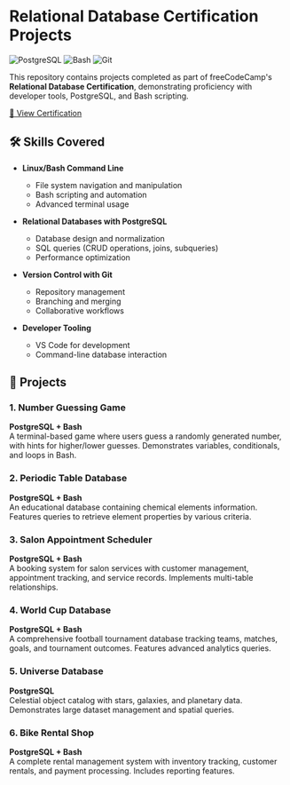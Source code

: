 # Relational Database Certification Projects

![PostgreSQL](https://img.shields.io/badge/PostgreSQL-316192?style=for-the-badge&logo=postgresql&logoColor=white)
![Bash](https://img.shields.io/badge/GNU%20Bash-4EAA25?style=for-the-badge&logo=GNU%20Bash&logoColor=white)
![Git](https://img.shields.io/badge/GIT-E44C30?style=for-the-badge&logo=git&logoColor=white)

This repository contains projects completed as part of freeCodeCamp's **Relational Database Certification**, demonstrating proficiency with developer tools, PostgreSQL, and Bash scripting.

[🔗 View Certification](https://www.freecodecamp.org/certification/M_Yassir/relational-database-v8)

## 🛠 Skills Covered

- **Linux/Bash Command Line**
  - File system navigation and manipulation
  - Bash scripting and automation
  - Advanced terminal usage

- **Relational Databases with PostgreSQL**
  - Database design and normalization
  - SQL queries (CRUD operations, joins, subqueries)
  - Performance optimization

- **Version Control with Git**
  - Repository management
  - Branching and merging
  - Collaborative workflows

- **Developer Tooling**
  - VS Code for development
  - Command-line database interaction

## 📂 Projects

### 1. Number Guessing Game
**PostgreSQL + Bash**  
A terminal-based game where users guess a randomly generated number, with hints for higher/lower guesses. Demonstrates variables, conditionals, and loops in Bash.

### 2. Periodic Table Database
**PostgreSQL + Bash**  
An educational database containing chemical elements information. Features queries to retrieve element properties by various criteria.

### 3. Salon Appointment Scheduler
**PostgreSQL + Bash**  
A booking system for salon services with customer management, appointment tracking, and service records. Implements multi-table relationships.

### 4. World Cup Database
**PostgreSQL + Bash**  
A comprehensive football tournament database tracking teams, matches, goals, and tournament outcomes. Features advanced analytics queries.

### 5. Universe Database
**PostgreSQL**  
Celestial object catalog with stars, galaxies, and planetary data. Demonstrates large dataset management and spatial queries.

### 6. Bike Rental Shop
**PostgreSQL + Bash**  
A complete rental management system with inventory tracking, customer rentals, and payment processing. Includes reporting features.
